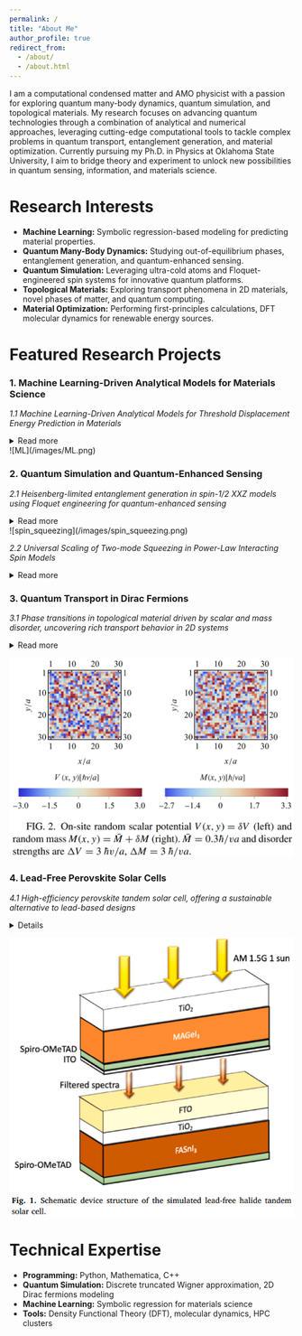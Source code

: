 ```yaml
---
permalink: /
title: "About Me"
author_profile: true
redirect_from: 
  - /about/
  - /about.html
---
```


I am a computational condensed matter and AMO physicist with a passion for exploring quantum many-body dynamics, quantum simulation, and topological materials. My research focuses on advancing quantum technologies through a combination of analytical and numerical approaches, leveraging cutting-edge computational tools to tackle complex problems in quantum transport, entanglement generation, and material optimization.
Currently pursuing my Ph.D. in Physics at Oklahoma State University, I aim to bridge theory and experiment to unlock new possibilities in quantum sensing, information, and materials science.

Research Interests
======
- **Machine Learning:** Symbolic regression-based modeling for predicting material properties. 
- **Quantum Many-Body Dynamics:** Studying out-of-equilibrium phases, entanglement generation, and quantum-enhanced sensing.
- **Quantum Simulation:** Leveraging ultra-cold atoms and Floquet-engineered spin systems for innovative quantum platforms.
- **Topological Materials:** Exploring transport phenomena in 2D materials, novel phases of matter, and quantum computing.
- **Material Optimization:** Performing first-principles calculations, DFT molecular dynamics for renewable energy sources.

Featured Research Projects
======


### 1. Machine Learning-Driven Analytical Models for Materials Science
*1.1 Machine Learning-Driven Analytical Models for Threshold Displacement Energy
Prediction in Materials*     
<details>
  <summary>Read more</summary>
  Understanding how materials respond to radiation is crucial for applications in nuclear reactors, spacecraft, and radiation shielding. The threshold 
  displacement energy (Ed), which quantifies the minimum energy required to create a stable defect in a material, plays a key role in predicting radiation damage. 
  However, conventional methods to determine Ed rely on expensive experiments and computationally intensive simulations.

  In this work, we leverage the Sure Independence Screening and Sparsifying Operator (SISSO) machine learning algorithm to develop analytical models for 
  predicting Ed using fundamental material properties. Our models achieve high accuracy for monoatomic materials, outperforming existing empirical approaches. 
  While predictions for polyatomic materials reveal challenges due to data complexity, they highlight opportunities for further improvements with expanded 
  datasets.

  A key finding of our study is the identification of cohesive energy and melting temperature as dominant factors influencing Ed, providing insights into defect 
  formation and material resilience. By offering a data-driven approach to estimating radiation damage, this work lays the groundwork for accelerated material 
  screening and design in radiation-hardened environments.
  


  
</details>  
![ML](/images/ML.png)  


### 2. Quantum Simulation and Quantum-Enhanced Sensing
*2.1 Heisenberg-limited entanglement generation in spin-1/2 XXZ models using Floquet engineering for quantum-enhanced sensing*     
<details>
  <summary>Read more</summary>
  In classical sensing, the sensitivity of measurements improves with the number of particles or resources
  (such as photons or atoms) as 1/√N, known as the Standard Quantum Limit (SQL). However, quantum-enhanced sensing can leverage entangled states to surpass this      limit and in principle achieve a scaling
  of 1/N, referred to as the Heisenberg limit, by maximizing the generation of metrologically useful
  1entanglement. To that end, engineering the many-body dynamics of quantum systems to maximize
  the generation of useful entanglement is a critical goal for fulfilling the promise of quantum advantage.
  One particularly promising avenue is quantum spin systems, which can now be manipulated along the
  complementary axes of time and space, opening up new scopes for engineering their quantum dynamics.<br>
  In this work[1] with my supervisor Thomas
  Bilitewski, we show that combining spatial and
  temporal control enables Heisenberg-limited scaling of two-mode squeezing in power-law interacting spin models, currently accessible in a broad
  range of quantum platforms. Specifically, I work
  with a power-law interacting bilayer XXZ spin
  model, shown schematically in Fig. 1(a). The role
  of interlayer spin-exchange interactions ( V ⊥,AB
  ij )
  in this model is to create entangled pairs of flipped
  spins, whereas the interlayer Ising interactions (
  V z,AB
  ij ) will energetically penalize the creation of
  spin flips. We use Floquet pulse-sequence to engineer spin-spin interactions adapted to spatially
  structured states in bi-layers. This six-step layer-dependent sequence is shown in Fig. 1(b). This
  allows us to overcome limitations on the achievable squeezing, while also lifting restrictions on the
  required interactions, making it accessible in a broader range of platforms.<br>
  I performed extensive numerical calculations using a semiclassical phase-space method known as
  discrete truncated Wigner approximation (dTWA) to simulate the quantum many-body nonequilibrium
  dynamics of the spin model. I wrote my own Python scripts to model the appropriate bilayer and perform
  numerical integration and ran the scripts on an HPC cluster using bash scripts.<br>
  Our results demonstrate that Heisenberg scaling is achievable in this setting beyond the infinite range interaction case, opening it up to the full range of        power-law interacting systems. Overall we
  show that using spatiotemporal control to engineer the many-body dynamics unlocks the ultimate limit
  of sensitivity in a variety of spin systems.
  


  
</details>  
![spin_squeezing](/images/spin_squeezing.png)  


  
*2.2 Universal Scaling of Two-mode Squeezing in Power-Law Interacting Spin Models*
<details>
<summary>Read more</summary>
  In our previous work discussed above, we showed that power-law interacting spin-1/2 XXZ models allow scalable generation of entanglement in the form of            two-mode squeezing and thus achieves
  Heisenberg limited squeezing. Crucially, this depends on each spin layer behaving collectively, which
  requires sufficiently strong intra-plane and sufficiently homogeneous inter-layer interactions.
  In my current project with Thomas Bilitewski and in collaboration with our group’s postdoc Samuel
  Begg, I focus on the transition from dynamics characterized by Heisenberg limited squeezing to nonfully collective behavior in 1D (spin ladder) and 2D (spin       bilayer) systems for a range of power-law
  interaction exponents. We identify a universal scaling of the generated squeezing in terms of system
  parameters and identify distinct phases as a function of dimensionality, power-law exponent, and aspect
  ratio of the system. We are currently at the manuscript preparation stage for this project.
  This study offers a comprehensive framework for engineering collective quantum states in experimental platforms that realize power-law spin models, advancing      applications in quantum sensing and
  simulation.
</details>  

### 3. Quantum Transport in Dirac Fermions
*3.1 Phase transitions in topological material driven by scalar and mass disorder, uncovering rich transport behavior in 2D systems*  
<details>
  <summary>Read more</summary>
  
  Two-dimensional Dirac fermions, particularly those found in topological materials, have promising applications in areas like spintronics, quantum computing,       and optoelectronics due to robust surface
  conducting states with Dirac fermions that are protected against perturbations, allowing for highly
  efficient charge and spin transport with minimal dissipation. On the other hand, the unique nature of
  Dirac fermions can lead to unusual quantum transport phenomena, including quantized conductance
  and absence of metal-insulator transition under certain disorder types.<br>
  In this project, with my co-advisor Mario Borunda, I analyzed how the combination of scalar
  potential and mass disorder affects the transport properties of Dirac fermions. Using a tight-binding
  model on a lattice with uncorrelated on-site disorder, I calculated the conductivity from the transmission
  eigenvalues via the Landauer formula. For this, I wrote my own Mathematica scripts that model the
  lattice structure and calculate the eigenvalues.<br>
  Our results demonstrate that combining these two types of disorder leads to rich phase behavior,
  including insulating, scale-invariant, and metallic phases. The phases emerge at critical values of scalar
  potential and random mass (gap) disorder. Such disorders can be engineered by controlling the sample’s
  charge fluctuation which depends on the level of impurity. For multilayer systems like bilayer graphene
  or graphene on h-BN, the unprecedented precision in controlling twist angle and interlayer distance
  enables fine-tuning of interlayer coupling, which, along with gate voltage, determines the mass disorder.<br>
  Motivated by these experimentally realizable controls, I investigated a broad disorder landscape,
  identifying the critical disorder strengths at which the phase transitions occur. Our work highlights
  the interdependent way different types of disorders can affect the phases accessible to a massive Dirac
  fermion system and how tuning the disorders can control its transport behavior.
</details>  
   
![quantum_transport](/images/quantum_transport.png)   

### 4. Lead-Free Perovskite Solar Cells
*4.1 High-efficiency perovskite tandem solar cell, offering a sustainable alternative to lead-based designs*  
<details>
  During the early stage of my Ph.D. before moving on to work with topological materials and spin
  models, I worked on numerically simulating solar cells and their optimization.<br>
  In this project[3] under the supervision of my co-advisor Mario Borunda, I used a numerical solar
  cell simulation tool, SCAPS, which solves the Poisson equation and the continuity equations for charge
  carriers (electrons and holes) to compute the electrostatics and transport properties within the solar cell.
  I modeled a tandem solar cell consisting of the perovskite subcells, MAGeI3 and FASnI3. Perovskite solar
  cells (PSCs) have gained significant attention in recent years due to their rapid efficiency improvements,
  cost-effectiveness, and versatility in parameter tuning. However, some of the best-performing perovskite
  materials contain lead, raising concerns about environmental impact and toxicity.<br>
  I addressed this challenge by working with lead-free perovskites and performing extensive numerical
  simulations to explore the parameter space of optoelectrical properties such as band gap, charge mobility, dielectric permittivity, etc. Our results show that     after optimization, 31% efficiency is reached,
  suggesting lead-free perovskites can compete with lead-based devices.
</details>  
   
![solar_cell](/images/solar_cell.png)

Technical Expertise
======
- **Programming:** Python, Mathematica, C++
- **Quantum Simulation:** Discrete truncated Wigner approximation, 2D Dirac fermions modeling
- **Machine Learning:** Symbolic regression for materials science
- **Tools:** Density Functional Theory (DFT), molecular dynamics, HPC clusters

